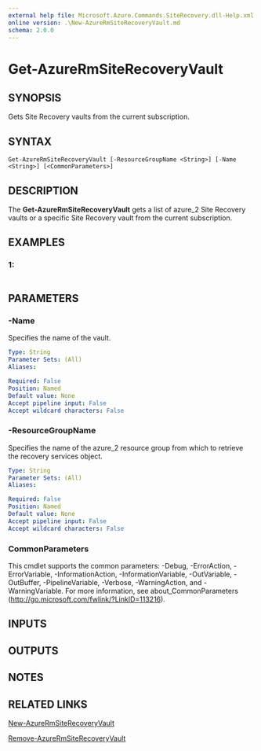 ```yaml
---
external help file: Microsoft.Azure.Commands.SiteRecovery.dll-Help.xml
online version: .\New-AzureRmSiteRecoveryVault.md
schema: 2.0.0
---
```


# Get-AzureRmSiteRecoveryVault

## SYNOPSIS
Gets Site Recovery vaults from the current subscription.

## SYNTAX

```
Get-AzureRmSiteRecoveryVault [-ResourceGroupName <String>] [-Name <String>] [<CommonParameters>]
```

## DESCRIPTION
The **Get-AzureRmSiteRecoveryVault** gets a list of azure_2 Site Recovery vaults or a specific Site Recovery vault from the current subscription.

## EXAMPLES

### 1:
```

```

## PARAMETERS

### -Name
Specifies the name of the vault.

```yaml
Type: String
Parameter Sets: (All)
Aliases: 

Required: False
Position: Named
Default value: None
Accept pipeline input: False
Accept wildcard characters: False
```

### -ResourceGroupName
Specifies the name of the azure_2 resource group from which to retrieve the recovery services object.

```yaml
Type: String
Parameter Sets: (All)
Aliases: 

Required: False
Position: Named
Default value: None
Accept pipeline input: False
Accept wildcard characters: False
```

### CommonParameters
This cmdlet supports the common parameters: -Debug, -ErrorAction, -ErrorVariable, -InformationAction, -InformationVariable, -OutVariable, -OutBuffer, -PipelineVariable, -Verbose, -WarningAction, and -WarningVariable. For more information, see about_CommonParameters (http://go.microsoft.com/fwlink/?LinkID=113216).

## INPUTS

## OUTPUTS

## NOTES

## RELATED LINKS

[New-AzureRmSiteRecoveryVault](.\New-AzureRmSiteRecoveryVault.md)

[Remove-AzureRmSiteRecoveryVault](.\Remove-AzureRmSiteRecoveryVault.md)

